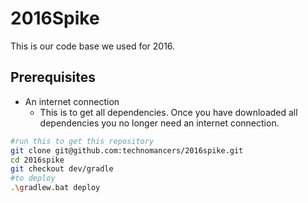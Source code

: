 # 2016Spike

This is our code base we used for 2016.

## Prerequisites
 * An internet connection
    * This is to get all dependencies. Once you have downloaded all dependencies you no longer need an internet connection.

```sh
#run this to get this repository
git clone git@github.com:technomancers/2016spike.git
cd 2016spike
git checkout dev/gradle
#to deploy
.\gradlew.bat deploy
```